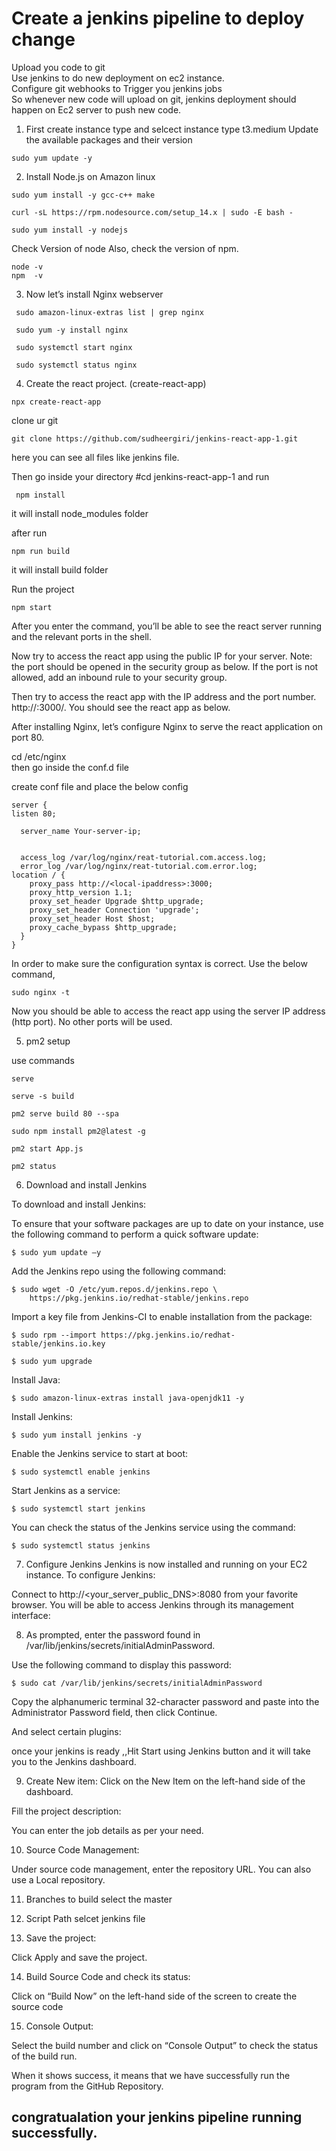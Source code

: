 
# Create a jenkins pipeline to deploy change

Upload you code to git  
Use jenkins to do new deployment on ec2 instance.  
Configure git webhooks  to Trigger you jenkins jobs  
So whenever new code will upload on git, jenkins deployment should happen on Ec2 server to push new code.

1) First create instance type and selcect instance type t3.medium
Update the available packages and their version 
```
sudo yum update -y
```
2) Install Node.js on Amazon linux
```
sudo yum install -y gcc-c++ make

curl -sL https://rpm.nodesource.com/setup_14.x | sudo -E bash - 

sudo yum install -y nodejs 
```
Check Version of node Also, check the version of npm.
```
node -v  
npm  -v
```
3) Now let’s install Nginx webserver
```
 sudo amazon-linux-extras list | grep nginx
 
 sudo yum -y install nginx
 
 sudo systemctl start nginx

 sudo systemctl status nginx
```
 4) Create the react project. (create-react-app)
```
npx create-react-app
```
 clone ur git  
```
git clone https://github.com/sudheergiri/jenkins-react-app-1.git
```
here you can see all files like jenkins file.

Then go inside your directory  #cd jenkins-react-app-1
and run
```  
 npm install
 ```
   it will install node_modules folder

after run
```  
npm run build
```
 it will install build folder  

Run the project
```
npm start
```
After you enter the command, you’ll be able to see the react server running and the relevant ports in the shell.

Now try to access the react app using the public IP for your server. Note: the port should be opened in the security group as below. If the port is not allowed, add an inbound rule to your security group.

Then try to access the react app with the IP address and the port number. http://<IP-address>:3000/. You should see the react app as below.

After installing Nginx, let’s configure Nginx to serve the react application on port 80.

cd /etc/nginx      
then go inside the conf.d file 

create conf file and place the below config
```
server {                                                                 
listen 80;                                                               
                                                                         
  server_name Your-server-ip;                                             
                                                                         
                                                                         
  access_log /var/log/nginx/reat-tutorial.com.access.log;                
  error_log /var/log/nginx/reat-tutorial.com.error.log;                  
location / {                                                             
    proxy_pass http://<local-ipaddress>:3000;                                 
    proxy_http_version 1.1;                                              
    proxy_set_header Upgrade $http_upgrade;                              
    proxy_set_header Connection 'upgrade';                               
    proxy_set_header Host $host;                                         
    proxy_cache_bypass $http_upgrade;                                    
  }                                                                      
}
```
In order to make sure the configuration syntax is correct. Use the below command,
```
sudo nginx -t 
```
Now you should be able to access the react app using the server IP address (http port). No other ports will be used.

5) pm2 setup

use commands 
```
serve 

serve -s build

pm2 serve build 80 --spa

sudo npm install pm2@latest -g

pm2 start App.js

pm2 status 
```
6) Download and install Jenkins

To download and install Jenkins:

To ensure that your software packages are up to date on your instance, use the following command to perform a quick software update:
```
$ sudo yum update –y
```
Add the Jenkins repo using the following command:
```
$ sudo wget -O /etc/yum.repos.d/jenkins.repo \
    https://pkg.jenkins.io/redhat-stable/jenkins.repo
```
Import a key file from Jenkins-CI to enable installation from the package:
```
$ sudo rpm --import https://pkg.jenkins.io/redhat-stable/jenkins.io.key

$ sudo yum upgrade
```
Install Java:
```
$ sudo amazon-linux-extras install java-openjdk11 -y
```
Install Jenkins:
```
$ sudo yum install jenkins -y
```
Enable the Jenkins service to start at boot:
```
$ sudo systemctl enable jenkins
```
Start Jenkins as a service:
```
$ sudo systemctl start jenkins
```
You can check the status of the Jenkins service using the command:
```
$ sudo systemctl status jenkins
```
7) Configure Jenkins
Jenkins is now installed and running on your EC2 instance. To configure Jenkins:

Connect to http://<your_server_public_DNS>:8080 from your favorite browser. You will be able to access Jenkins through its management interface:

8) As prompted, enter the password found in /var/lib/jenkins/secrets/initialAdminPassword.

Use the following command to display this password:
```
$ sudo cat /var/lib/jenkins/secrets/initialAdminPassword
```
Copy the alphanumeric terminal 32-character password and paste into the Administrator Password field, then click Continue. 

And select certain plugins:

once your jenkins is ready  ,,Hit Start using Jenkins button and it will take you to the Jenkins dashboard. 

9) Create New item: Click on the New Item on the left-hand side of the dashboard.

 Fill the project description: 

You can enter the job details as per your need.    

10) Source Code Management: 

Under source code management, enter the repository URL.
You can also use a Local repository. 

11) Branches to build select the master

12) Script Path   selcet jenkins file 

13) Save the project: 

Click Apply and save the project. 

14) Build Source Code and check its status: 

Click on “Build Now” on the left-hand side of the screen to create the source code

15) Console Output: 

Select the build number and click on “Console Output” to check the status of the build run. 

When it shows success, it means that we have successfully run the program from the GitHub Repository. 

congratualation your jenkins pipeline running successfully.
-

